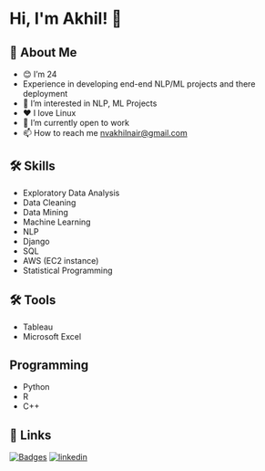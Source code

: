 
# Hi, I'm Akhil! 👋

  
## 🚀 About Me
- 😊 I’m 24
- Experience in developing end-end NLP/ML projects and there deployment
- 👀 I’m interested in NLP, ML Projects
- ❤️ I love Linux
- 🌱 I’m currently open to work
- 📫 How to reach me nvakhilnair@gmail.com
## 🛠 Skills
- Exploratory Data Analysis
- Data Cleaning
- Data Mining
- Machine Learning
- NLP
- Django
- SQL
- AWS (EC2 instance)
- Statistical Programming

## 🛠 Tools
- Tableau
- Microsoft Excel

## Programming
- Python
- R
- C++
## 🔗 Links
[![Badges](https://img.shields.io/badge/my_Badges-000?style=for-the-badge&logo=ko-fi&logoColor=white)](https://www.credly.com/users/akhil-nv/badges)
[![linkedin](https://img.shields.io/badge/linkedin-0A66C2?style=for-the-badge&logo=linkedin&logoColor=white)](https://www.linkedin.com/in/akhilnvnair/)
